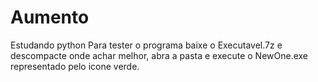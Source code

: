 # Aumento
Estudando python
Para tester o programa baixe o Executavel.7z e descompacte onde achar melhor, abra a pasta e execute o NewOne.exe representado pelo icone verde.
